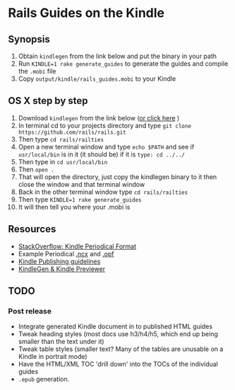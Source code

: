 # Rails Guides on the Kindle


## Synopsis

  1. Obtain `kindlegen` from the link below and put the binary in your path
  2. Run `KINDLE=1 rake generate_guides` to generate the guides and compile the `.mobi` file
  3. Copy `output/kindle/rails_guides.mobi` to your Kindle

## OS X step by step

  1. Download `kindlegen` from the link below ([or click here](http://www.amazon.com/gp/feature.html?ie=UTF8&docId=1000234621) )
  2. In terminal cd to your projects directory and type `git clone https://github.com/rails/rails.git`
  3. Then type `cd rails/railties`
  4. Open a new terminal window and type `echo $PATH` and see if `usr/local/bin` is in it (it should be) if it is `type: cd ../../`
  5. Then type in `cd usr/local/bin`
  6. Then `open .`
  7. That will open the directory, just copy the kindlegen binary to it then close the window and that terminal window
  8. Back in the other terminal window type `cd rails/railties`
  9. Then type `KINDLE=1 rake generate_guides`
  10. It will then tell you where your .mobi is 

## Resources

  * [StackOverflow: Kindle Periodical Format](http://stackoverflow.com/questions/5379565/kindle-periodical-format)
  * Example Periodical [.ncx](https://gist.github.com/808c971ed087b839d462) and [.opf](https://gist.github.com/d6349aa8488eca2ee6d0)
  * [Kindle Publishing guidelines](http://kindlegen.s3.amazonaws.com/AmazonKindlePublishingGuidelines.pdf)
  * [KindleGen & Kindle Previewer](http://www.amazon.com/gp/feature.html?ie=UTF8&docId=1000234621) 

## TODO

### Post release

  * Integrate generated Kindle document in to published HTML guides
  * Tweak heading styles (most docs use h3/h4/h5, which end up being smaller than the text under it)
  * Tweak table styles (smaller text? Many of the tables are unusable on a Kindle in portrait mode)
  * Have the HTML/XML TOC 'drill down' into the TOCs of the individual guides
  * `.epub` generation.

